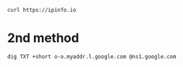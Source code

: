 ```bash
curl https://ipinfo.io
```

# 2nd method

```bash
dig TXT +short o-o.myaddr.l.google.com @ns1.google.com
```
